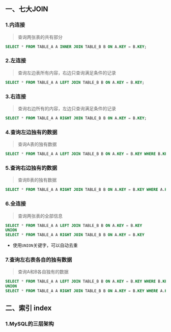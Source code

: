 ## 一、七大JOIN

### 1.内连接

> 查询两张表的共有部分

```sql
SELECT * FROM TABLE_A A INNER JOIN TABLE_B B ON A.KEY = B.KEY;
```

### 2.左连接

> 查询左边表所有内容，右边只查询满足条件的记录

```sql
SELECT * FROM TABLE_A A LEFT JOIN TABLE_B B ON A.KEY = B.KEY;
```

### 3.右连接

> 查询右边所有的内容，左边只查询满足条件的记录

```sql
SELECT * FROM TABLE_A A RIGHT JOIN TABLE_B B ON A.KEY = B.KEY;
```

### 4.查询左边独有的数据

> 查询A表的独有数据

```sql
SELECT * FROM TABLE_A A LEFT JOIN TABLE_B B ON A.KEY = B.KEY WHERE B.KEY IS NULL;
```

### 5.查询右边独有的数据

> 查询B表的独有数据

```sql
SELECT * FROM TABLE_A A RIGHT JOIN TABLE_B B ON A.KEY = B.KEY WHERE A.KEY IS NULL;
```

### 6.全连接

> 查询两张表的全部信息

```sql
SELECT * FROM TABLE_A A LEFT JOIN TABLE_B B ON A.KEY = B.KEY
UNION
SELECT * FROM TABLE_A A RIGHT JOIN TABLE_B B ON A.KEY = B.KEY
```

- 使用`UNION`关键字，可以自动去重

### 7.查询左右表各自的独有数据

> 查询A和B各自独有的数据

```sql
SELECT * FROM TABLE_A A LEFT JOIN TABLE_B B ON A.KEY = B.KEY WHERE B.KEY IS NULL
UNION
SELECT * FROM TABLE_A A RIGHT JOIN TABLE_B B ON A.KEY = B.KEY WHERE A.KEY IS NULL
```

## 二、索引 index

### 1.MySQL的三层架构



